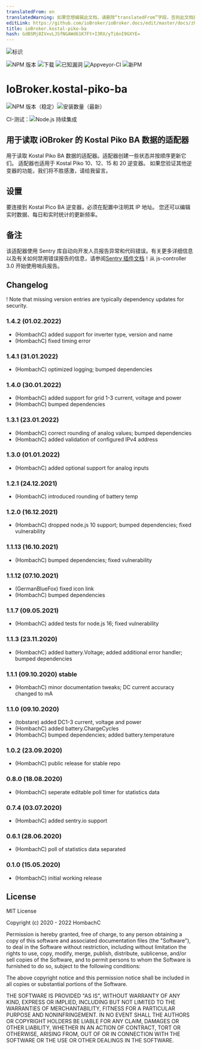 ```yaml
---
translatedFrom: en
translatedWarning: 如果您想编辑此文档，请删除“translatedFrom”字段，否则此文档将再次自动翻译
editLink: https://github.com/ioBroker/ioBroker.docs/edit/master/docs/zh-cn/adapterref/iobroker.kostal-piko-ba/README.md
title: ioBroker.kostal-piko-ba
hash: GdBSMj8IVxvLJSfNGAWd61K7Ft+I3RX/yTi6nI9GXYE=
---
```

![标识](../../../en/adapterref/iobroker.kostal-piko-ba/admin/picoba.png)

![NPM 版本](http://img.shields.io/npm/v/iobroker.kostal-piko-ba.svg)
![下载](https://img.shields.io/npm/dm/iobroker.kostal-piko-ba.svg)
![已知漏洞](https://snyk.io/test/github/hombach/ioBroker.kostal-piko-ba/badge.svg)
![Appveyor-CI](https://ci.appveyor.com/api/projects/status/github/hombach/ioBroker.kostal-piko-ba?branch=master&svg=true)
![新PM](https://nodei.co/npm/iobroker.kostal-piko-ba.png?downloads=true)

# IoBroker.kostal-piko-ba
![NPM 版本（稳定）](http://ioBroker.live/badges/kostal-piko-ba-stable.svg)![安装数量（最新）](http://ioBroker.live/badges/kostal-piko-ba-installed.svg)

CI-测试：![Node.js 持续集成](https://github.com/hombach/ioBroker.kostal-piko-ba/workflows/Node.js%20CI/badge.svg)

## 用于读取 iOBroker 的 Kostal Piko BA 数据的适配器
用于读取 Kostal Piko BA 数据的适配器。适配器创建一些状态并按顺序更新它们。
适配器也适用于 Kostal Piko 10、12、15 和 20 逆变器。
如果您验证其他逆变器的功能，我们将不胜感激，请给我留言。

## 设置
要连接到 Kostal Pico BA 逆变器，必须在配置中注明其 IP 地址。
您还可以编辑实时数据、每日和实时统计的更新频率。

## 备注
该适配器使用 Sentry 库自动向开发人员报告异常和代码错误。有关更多详细信息以及有关如何禁用错误报告的信息，请参阅[Sentry 插件文档](https://github.com/ioBroker/plugin-sentry#plugin-sentry)！从 js-controller 3.0 开始使用哨兵报告。

## Changelog

! Note that missing version entries are typically dependency updates for security.

### 1.4.2 (01.02.2022)
* (HombachC) added support for inverter type, version and name
* (HombachC) fixed timing error
### 1.4.1 (31.01.2022)
* (HombachC) optimized logging; bumped dependencies
### 1.4.0 (30.01.2022)
* (HombachC) added support for grid 1-3 current, voltage and power
* (HombachC) bumped dependencies
### 1.3.1 (23.01.2022)
* (HombachC) correct rounding of analog values; bumped dependencies
* (HombachC) added validation of configured IPv4 address
### 1.3.0 (01.01.2022)
* (HombachC) added optional support for analog inputs
### 1.2.1 (24.12.2021)
* (HombachC) introduced rounding of battery temp
### 1.2.0 (16.12.2021)
* (HombachC) dropped node.js 10 support; bumped dependencies; fixed vulnerability
### 1.1.13 (16.10.2021)
* (HombachC) bumped dependencies; fixed vulnerability
### 1.1.12 (07.10.2021)
* (GermanBlueFox) fixed icon link
* (HombachC) bumped dependencies
### 1.1.7 (09.05.2021)
* (HombachC) added tests for node.js 16; fixed vulnerability
### 1.1.3 (23.11.2020)
* (HombachC) added battery.Voltage; added additional error handler; bumped dependencies
### 1.1.1 (09.10.2020) stable
* (HombachC) minor documentation tweaks; DC current accuracy changed to mA
### 1.1.0 (09.10.2020)
* (tobstare) added DC1-3 current, voltage and power
* (HombachC) added battery.ChargeCycles
* (HombachC) bumped dependencies; added battery.temperature
### 1.0.2 (23.09.2020)
* (HombachC) public release for stable repo
### 0.8.0 (18.08.2020)
* (HombachC) seperate editable poll timer for statistics data
### 0.7.4 (03.07.2020)
* (HombachC) added sentry.io support
### 0.6.1 (28.06.2020)
* (HombachC) poll of statistics data separated
### 0.1.0 (15.05.2020)
* (HombachC) initial working release

## License
MIT License

Copyright (c) 2020 - 2022 HombachC

Permission is hereby granted, free of charge, to any person obtaining a copy
of this software and associated documentation files (the "Software"), to deal
in the Software without restriction, including without limitation the rights
to use, copy, modify, merge, publish, distribute, sublicense, and/or sell
copies of the Software, and to permit persons to whom the Software is
furnished to do so, subject to the following conditions:

The above copyright notice and this permission notice shall be included in all
copies or substantial portions of the Software.

THE SOFTWARE IS PROVIDED "AS IS", WITHOUT WARRANTY OF ANY KIND, EXPRESS OR
IMPLIED, INCLUDING BUT NOT LIMITED TO THE WARRANTIES OF MERCHANTABILITY,
FITNESS FOR A PARTICULAR PURPOSE AND NONINFRINGEMENT. IN NO EVENT SHALL THE
AUTHORS OR COPYRIGHT HOLDERS BE LIABLE FOR ANY CLAIM, DAMAGES OR OTHER
LIABILITY, WHETHER IN AN ACTION OF CONTRACT, TORT OR OTHERWISE, ARISING FROM,
OUT OF OR IN CONNECTION WITH THE SOFTWARE OR THE USE OR OTHER DEALINGS IN THE
SOFTWARE.